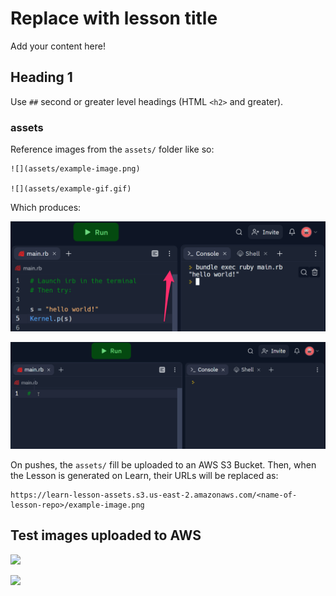 # Replace with lesson title

Add your content here!

## Heading 1

Use `##` second or greater level headings (HTML `<h2>` and greater).

### assets

Reference images from the `assets/` folder like so:

```
![](assets/example-image.png)

![](assets/example-gif.gif)
```

Which produces:

![](assets/example-image.png)

![](assets/example-gif.gif)

On pushes, the `assets/` fill be uploaded to an AWS S3 Bucket. Then, when the Lesson is generated on Learn, their URLs will be replaced as:

```
https://learn-lesson-assets.s3.us-east-2.amazonaws.com/<name-of-lesson-repo>/example-image.png
```

## Test images uploaded to AWS

![](https://learn-lesson-assets.s3.us-east-2.amazonaws.com/learn-lesson-template/example-gif.gif)

![](https://learn-lesson-assets.s3.us-east-2.amazonaws.com/learn-lesson-template/example-image.png)
